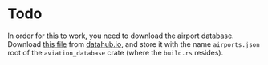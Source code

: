 # Todo

In order for this to work, you need to download the airport database. Download
[this file](https://datahub.io/core/airport-codes/r/airport-codes.json) from
[datahub.io](https://datahub.io/core/airport-codes#data), and store it with the
name `airports.json` root of the `aviation_database` crate (where the
`build.rs` resides).
